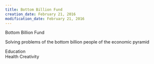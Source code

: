 ```yaml
---
title: Bottom Billion Fund
creation_date: February 21, 2016
modification_date: February 21, 2016
---
```



Bottom Billion Fund 

Solving problems of the bottom billion people of the economic pyramid 

Education  
Health 
Creativity 

